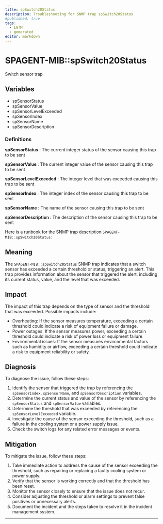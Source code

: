 ```yaml
---
title: spSwitch20Status
description: Troubleshooting for SNMP trap spSwitch20Status
#published: true
tags:
  - LGTM
  - generated
editor: markdown
---
```


# SPAGENT-MIB::spSwitch20Status 

Switch sensor trap 


## Variables


  - spSensorStatus
  - spSensorValue
  - spSensorLevelExceeded
  - spSensorIndex
  - spSensorName
  - spSensorDescription 

### Definitions 


**spSensorStatus** 
: The current integer status of the sensor causing this trap to be sent 

**spSensorValue** 
: The current integer value of the sensor causing this trap to be sent 

**spSensorLevelExceeded** 
: The integer level that was exceeded causing this trap to be sent 

**spSensorIndex** 
: The integer index of the sensor causing this trap to be sent 

**spSensorName** 
: The name of the sensor causing this trap to be sent 

**spSensorDescription** 
: The description of the sensor causing this trap to be sent 


Here is a runbook for the SNMP trap description `SPAGENT-MIB::spSwitch20Status`:

## Meaning

The `SPAGENT-MIB::spSwitch20Status` SNMP trap indicates that a switch sensor has exceeded a certain threshold or status, triggering an alert. This trap provides information about the sensor that triggered the alert, including its current status, value, and the level that was exceeded.

## Impact

The impact of this trap depends on the type of sensor and the threshold that was exceeded. Possible impacts include:

* Overheating: If the sensor measures temperature, exceeding a certain threshold could indicate a risk of equipment failure or damage.
* Power outages: If the sensor measures power, exceeding a certain threshold could indicate a risk of power loss or equipment failure.
* Environmental issues: If the sensor measures environmental factors such as humidity or airflow, exceeding a certain threshold could indicate a risk to equipment reliability or safety.

## Diagnosis

To diagnose the issue, follow these steps:

1. Identify the sensor that triggered the trap by referencing the `spSensorIndex`, `spSensorName`, and `spSensorDescription` variables.
2. Determine the current status and value of the sensor by referencing the `spSensorStatus` and `spSensorValue` variables.
3. Determine the threshold that was exceeded by referencing the `spSensorLevelExceeded` variable.
4. Investigate the cause of the sensor exceeding the threshold, such as a failure in the cooling system or a power supply issue.
5. Check the switch logs for any related error messages or events.

## Mitigation

To mitigate the issue, follow these steps:

1. Take immediate action to address the cause of the sensor exceeding the threshold, such as repairing or replacing a faulty cooling system or power supply.
2. Verify that the sensor is working correctly and that the threshold has been reset.
3. Monitor the sensor closely to ensure that the issue does not recur.
4. Consider adjusting the threshold or alarm settings to prevent false positives or unnecessary alerts.
5. Document the incident and the steps taken to resolve it in the incident management system.
---




